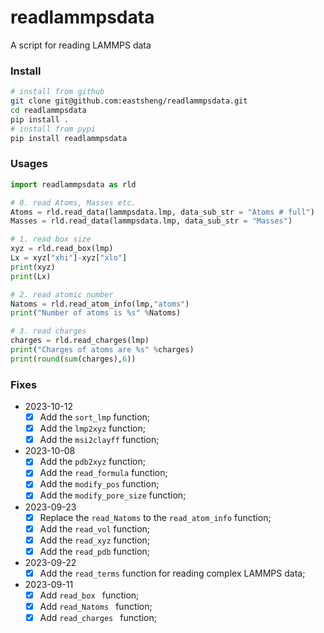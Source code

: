 # readlammpsdata

A script for reading LAMMPS data



### Install

```bash
# install from github
git clone git@github.com:eastsheng/readlammpsdata.git
cd readlammpsdata
pip install .
# install from pypi
pip install readlammpsdata
```



### Usages

```python
import readlammpsdata as rld

# 0. read Atoms, Masses etc.
Atoms = rld.read_data(lammpsdata.lmp, data_sub_str = "Atoms # full")
Masses = rld.read_data(lammpsdata.lmp, data_sub_str = "Masses")

# 1. read box size
xyz = rld.read_box(lmp)
Lx = xyz["xhi"]-xyz["xlo"]
print(xyz)
print(Lx)

# 2. read atomic number 
Natoms = rld.read_atom_info(lmp,"atoms")
print("Number of atoms is %s" %Natoms)

# 3. read charges 
charges = rld.read_charges(lmp)
print("Charges of atoms are %s" %charges)
print(round(sum(charges),6))
```

### Fixes

- 2023-10-12
  - [x] Add the `sort_lmp` function;
  - [x] Add the `lmp2xyz` function;
  - [x] Add the `msi2clayff` function;
  
- 2023-10-08
  - [x] Add the `pdb2xyz` function;
  - [x] Add the `read_formula` function;
  - [x] Add the `modify_pos` function;
  - [x] Add the `modify_pore_size` function;
- 2023-09-23
  - [x] Replace the `read_Natoms` to the `read_atom_info` function;
  - [x] Add the `read_vol` function;
  - [x] Add the `read_xyz` function;
  - [x] Add the `read_pdb` function;
- 2023-09-22
  - [x] Add the `read_terms` function for reading complex LAMMPS data;
- 2023-09-11
  - [x] Add `read_box ` function;
  - [x] Add `read_Natoms ` function;
  - [x] Add `read_charges ` function;
